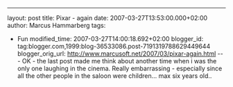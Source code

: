 ---
layout: post
title: Pixar - again
date: 2007-03-27T13:53:00.000+02:00
author: Marcus Hammarberg
tags:
  - Fun
modified_time: 2007-03-27T14:00:18.692+02:00
blogger_id: tag:blogger.com,1999:blog-36533086.post-7191319788629449644
blogger_orig_url: http://www.marcusoft.net/2007/03/pixar-again.html ---
OK - the last post made me think about another time when i was the only
one laughing in the cinema. Really embarrassing - especially since all
the other people in the saloon were children... max six years old..

